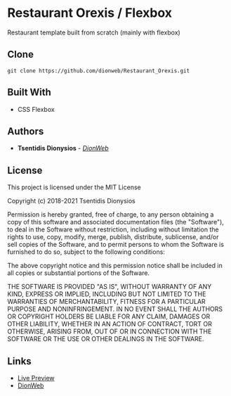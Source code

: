 # Restaurant Orexis / Flexbox

Restaurant template built from scratch (mainly with flexbox)

## Clone

```
git clone https://github.com/dionweb/Restaurant_Orexis.git
```

## Built With

-  CSS Flexbox

## Authors

-  **Tsentidis Dionysios** - _[DionWeb](https://dionweb.me/)_

## License

This project is licensed under the MIT License

Copyright (c) 2018-2021 Tsentidis Dionysios

Permission is hereby granted, free of charge, to any person obtaining a copy of this software and associated documentation files (the "Software"), to deal in the Software without restriction, including without limitation the rights to use, copy, modify, merge, publish, distribute, sublicense, and/or sell copies of the Software, and to permit persons to whom the Software is furnished to do so, subject to the following conditions:

The above copyright notice and this permission notice shall be included in all copies or substantial portions of the Software.

THE SOFTWARE IS PROVIDED "AS IS", WITHOUT WARRANTY OF ANY KIND, EXPRESS OR IMPLIED, INCLUDING BUT NOT LIMITED TO THE WARRANTIES OF MERCHANTABILITY, FITNESS FOR A PARTICULAR PURPOSE AND NONINFRINGEMENT. IN NO EVENT SHALL THE AUTHORS OR COPYRIGHT HOLDERS BE LIABLE FOR ANY CLAIM, DAMAGES OR OTHER LIABILITY, WHETHER IN AN ACTION OF CONTRACT, TORT OR OTHERWISE, ARISING FROM, OUT OF OR IN CONNECTION WITH THE SOFTWARE OR THE USE OR OTHER DEALINGS IN THE SOFTWARE.

## Links

-  [Live Preview](https://dionweb.github.io/Restaurant_Orexis/)
-  [DionWeb](https://dionweb.me/)
